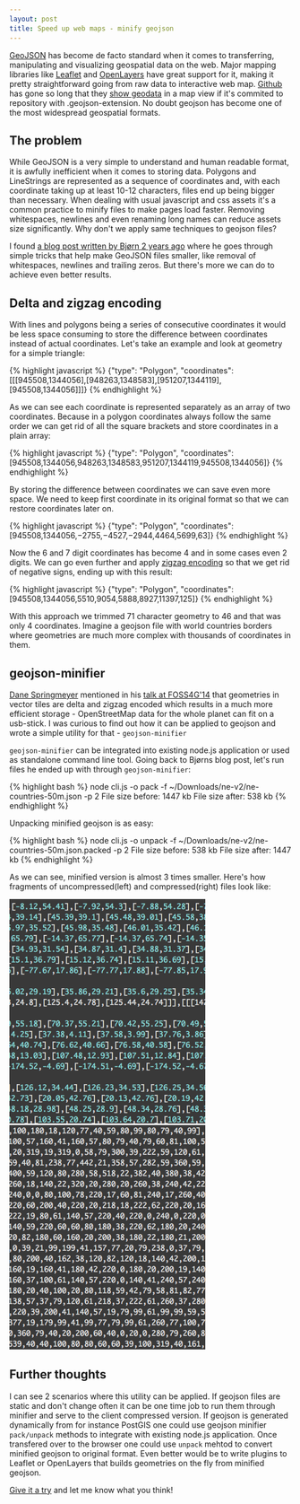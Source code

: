 ```yaml
---
layout: post
title: Speed up web maps - minify geojson
---
```


[GeoJSON](http://geojson.org/) has become de facto standard when it comes to transferring, manipulating and visualizing geospatial data on the web. Major mapping libraries like [Leaflet](http://leafletjs.com/) and [OpenLayers](http://openlayers.org/) have great support for it, making it pretty straightforward going from raw data to interactive web map. [Github](http://github.com/) has gone so long that they [show geodata](https://github.com/blog/1528-there-s-a-map-for-that) in a map view if it's commited to repository with .geojson-extension. No doubt geojson has become one of the most widespread geospatial formats.

## The problem
While GeoJSON is a very simple to understand and human readable format, it is awfully inefficient when it comes to storing data. Polygons and LineStrings are represented as a sequence of coordinates and, with each coordinate taking up at least 10-12 characters, files end up being bigger than necessary. When dealing with usual javascript and css assets it's a common practice to minify files to make pages load faster. Removing whitespaces, newlines and even renaming long names can reduce assets size significantly. Why don't we apply same techniques to geojson files?

I found [a blog post written by Bjørn 2 years ago](http://blog.thematicmapping.org/2012/11/how-to-minify-geojson-files.html) where he goes through simple tricks that help make GeoJSON files smaller, like removal of whitespaces, newlines and trailing zeros. But there's more we can do to achieve even better results.

## Delta and zigzag encoding
With lines and polygons being a series of consecutive coordinates it would be less space consuming to store the difference between coordinates instead of actual coordinates. Let's take an example and look at geometry for a simple triangle:

{% highlight javascript %}
{"type": "Polygon", "coordinates": [[[945508,1344056],[948263,1348583],[951207,1344119],[945508,1344056]]]}
{% endhighlight %}

As we can see each coordinate is represented separately as an array of two coordinates. Because in a polygon coordinates always follow the same order we can get rid of all the square brackets and store coordinates in a plain array:

{% highlight javascript %}
{"type": "Polygon", "coordinates": [945508,1344056,948263,1348583,951207,1344119,945508,1344056]}
{% endhighlight %}

By storing the difference between coordinates we can save even more space. We need to keep first coordinate in its original format so that we can restore coordinates later on.

{% highlight javascript %}
{"type": "Polygon", "coordinates": [945508,1344056,−2755,−4527,−2944,4464,5699,63]}
{% endhighlight %}

Now the 6 and 7 digit coordinates has become 4 and in some cases even 2 digits. We can go even further and apply [zigzag encoding](https://developers.google.com/protocol-buffers/docs/encoding#types) so that we get rid of negative signs, ending up with this result:

{% highlight javascript %}
{"type": "Polygon", "coordinates": [945508,1344056,5510,9054,5888,8927,11397,125]}
{% endhighlight %}

With this approach we trimmed 71 character geometry to 46 and that was only 4 coordinates. Imagine a geojson file with world countries borders where geometries are much more complex with thousands of coordinates in them.

## geojson-minifier
[Dane Springmeyer](https://twitter.com/springmeyer) mentioned in his [talk at FOSS4G'14](http://vimeo.com/106228141) that geometries in vector tiles are delta and zigzag encoded which results in a much more efficient storage - OpenStreetMap data for the whole planet can fit on a usb-stick. I was curious to find out how it can be applied to geojson and wrote a simple utility for that - `geojson-minifier`

`geojson-minifier` can be integrated into existing node.js application or used as standalone command line tool. Going back to Bjørns blog post, let's run files he ended up with through `geojson-minifier`:

{% highlight bash %}
node cli.js -o pack -f ~/Downloads/ne-v2/ne-countries-50m.json -p 2
File size before: 1447 kb
File size after: 538 kb
{% endhighlight %}

Unpacking minified geojson is as easy:

{% highlight bash %}
node cli.js -o unpack -f ~/Downloads/ne-v2/ne-countries-50m.json.packed -p 2
File size before: 538 kb
File size after: 1447 kb
{% endhighlight %}

As we can see, minified version is almost 3 times smaller. Here's how fragments of uncompressed(left) and compressed(right) files look like:

<img style="width:350px;" src="/assets/geojson-minifier/uncompressed.png" />
<img style="width:350px;" src="/assets/geojson-minifier/compressed.png" />

## Further thoughts
I can see 2 scenarios where this utility can be applied. If geojson files are static and don't change often it can be one time job to run them through minifier and serve to the client compressed version. If geojson is generated dynamically from for instance PostGIS one could use geojson minifier `pack/unpack` methods to integrate with existing node.js application. Once transfered over to the browser one could use `unpack` mehtod to convert minified geojson to original format. Even better would be to write plugins to Leaflet or OpenLayers that builds geometries on the fly from minified geojson.

[Give it a try](https://github.com/igorti/geojson-minifier) and let me know what you think!
